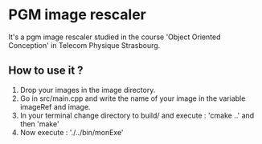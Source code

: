PGM image rescaler
==================

It's a pgm image rescaler studied in the course 'Object Oriented Conception' in Telecom Physique Strasbourg.

How to use it ?
-------------

1. Drop your images in the image directory.
2. Go in src/main.cpp and write the name of your image in the variable imageRef and image.
3. In your terminal change directory to build/ and execute : 'cmake ..' and then 'make'
4. Now execute : './../bin/monExe' 

